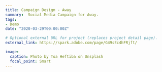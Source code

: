 ```yaml
---
title: Campaign Design - Away
summary:  Social Media Campaign for Away.
tags:
- Demo
date: "2020-03-29T00:00:00Z"

# Optional external URL for project (replaces project detail page).
external_link: https://spark.adobe.com/page/G49sEc4hFRjft/

image:
  caption: Photo by Toa Heftiba on Unsplash
  focal_point: Smart
---
```

